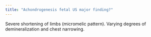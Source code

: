 ```yaml
---
title: "Achondrogenesis fetal US major finding?"
---
```

Severe shortening of limbs (micromelic pattern). Varying degrees of demineralization and chest narrowing.

